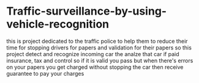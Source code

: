 # Traffic-surveillance-by-using-vehicle-recognition


this is project dedicated to the traffic police to help them to reduce their time for stopping drivers for papers and validation for their papers
so this project detect and recognize incoming car the analze that car if paid insurance, tax and control so if it is valid you pass but when there's errors
on your papers you get charged without stopping the car then receive guarantee to pay your charges

